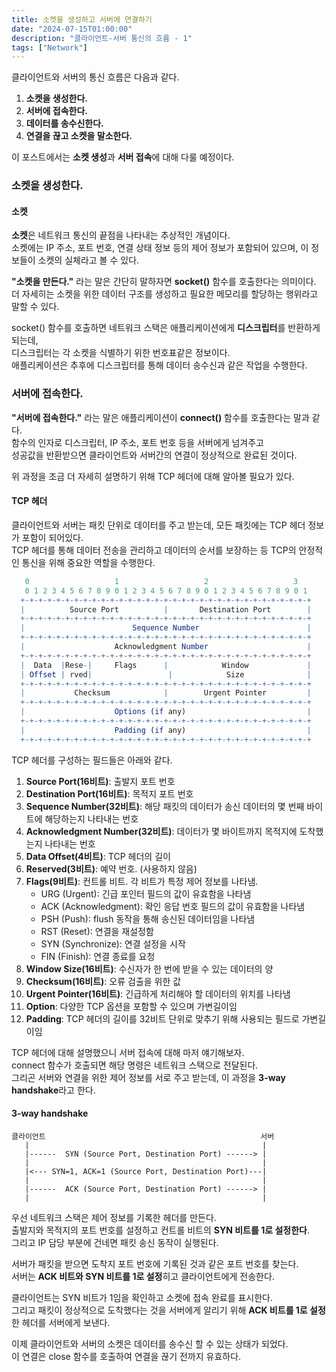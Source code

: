 ```yaml
---
title: 소켓을 생성하고 서버에 연결하기
date: "2024-07-15T01:00:00"
description: "클라이언트-서버 통신의 흐름 - 1"
tags: ["Network"]
---
```


클라이언트와 서버의 통신 흐름은 다음과 같다.
1. **소켓을 생성한다.**
2. **서버에 접속한다.**
3. **데이터를 송수신한다.**
4. **연결을 끊고 소켓을 말소한다.**

이 포스트에서는 **소켓 생성**과 **서버 접속**에 대해 다룰 예정이다.

### 소켓을 생성한다.
#### 소켓
**소켓**은 네트워크 통신의 끝점을 나타내는 추상적인 개념이다.<br/>
소켓에는 IP 주소, 포트 번호, 연결 상태 정보 등의 제어 정보가 포함되어 있으며, 이 정보들이 소켓의 실체라고 볼 수 있다.

**"소켓을 만든다."** 라는 말은 간단히 말하자면 **socket()** 함수를 호출한다는 의미이다.<br/>
더 자세히는 소켓을 위한 데이터 구조를 생성하고 필요한 메모리를 할당하는 행위라고 말할 수 있다.

socket() 함수를 호출하면 네트워크 스택은 애플리케이션에게 **디스크립터**를 반환하게 되는데, <br/>
디스크립터는 각 소켓을 식별하기 위한 번호표같은 정보이다. <br/>
애플리케이션은 추후에 디스크립터를 통해 데이터 송수신과 같은 작업을 수행한다.

### 서버에 접속한다.
**"서버에 접속한다."** 라는 말은 애플리케이션이 **connect()** 함수를 호출한다는 말과 같다.<br/>
함수의 인자로 디스크립터, IP 주소, 포트 번호 등을 서버에게 넘겨주고<br/>
성공값을 반환받으면 클라이언트와 서버간의 연결이 정상적으로 완료된 것이다.<br/>

위 과정을 조금 더 자세히 설명하기 위해 TCP 헤더에 대해 알아볼 필요가 있다. 

#### TCP 헤더
클라이언트와 서버는 패킷 단위로 데이터를 주고 받는데, 모든 패킷에는 TCP 헤더 정보가 포함이 되어있다. <br/>
TCP 헤더를 통해 데이터 전송을 관리하고 데이터의 순서를 보장하는 등 TCP의 안정적인 통신을 위해 중요한 역할을 수행한다.<br/>

```mathematica
   0                   1                   2                   3
   0 1 2 3 4 5 6 7 8 9 0 1 2 3 4 5 6 7 8 9 0 1 2 3 4 5 6 7 8 9 0 1
  +-+-+-+-+-+-+-+-+-+-+-+-+-+-+-+-+-+-+-+-+-+-+-+-+-+-+-+-+-+-+-+-+
  |          Source Port          |       Destination Port        |
  +-+-+-+-+-+-+-+-+-+-+-+-+-+-+-+-+-+-+-+-+-+-+-+-+-+-+-+-+-+-+-+-+
  |                        Sequence Number                        |
  +-+-+-+-+-+-+-+-+-+-+-+-+-+-+-+-+-+-+-+-+-+-+-+-+-+-+-+-+-+-+-+-+
  |                    Acknowledgment Number                      |
  +-+-+-+-+-+-+-+-+-+-+-+-+-+-+-+-+-+-+-+-+-+-+-+-+-+-+-+-+-+-+-+-+
  |  Data  |Rese-|     Flags      |            Window             |
  | Offset | rved|                 |            Size              |
  +-+-+-+-+-+-+-+-+-+-+-+-+-+-+-+-+-+-+-+-+-+-+-+-+-+-+-+-+-+-+-+-+
  |           Checksum            |        Urgent Pointer         |
  +-+-+-+-+-+-+-+-+-+-+-+-+-+-+-+-+-+-+-+-+-+-+-+-+-+-+-+-+-+-+-+-+
  |                    Options (if any)                           |
  +-+-+-+-+-+-+-+-+-+-+-+-+-+-+-+-+-+-+-+-+-+-+-+-+-+-+-+-+-+-+-+-+
  |                    Padding (if any)                           |
  +-+-+-+-+-+-+-+-+-+-+-+-+-+-+-+-+-+-+-+-+-+-+-+-+-+-+-+-+-+-+-+-+

```

TCP 헤더를 구성하는 필드들은 아래와 같다.

1. **Source Port(16비트)**: 출발지 포트 번호
2. **Destination Port(16비트)**: 목적지 포트 번호
3. **Sequence Number(32비트)**: 해당 패킷의 데이터가 송신 데이터의 몇 번째 바이트에 해당하는지 나타내는 번호
4. **Acknowledgment Number(32비트)**: 데이터가 몇 바이트까지 목적지에 도착했는지 나타내는 번호 
5. **Data Offset(4비트)**: TCP 헤더의 길이
6. **Reserved(3비트)**: 예약 번호. (사용하지 않음)
7. **Flags(9비트)**: 컨트롤 비트. 각 비트가 특정 제어 정보를 나타냄. 
   - URG (Urgent): 긴급 포인터 필드의 값이 유효함을 나타냄 
   - ACK (Acknowledgment): 확인 응답 번호 필드의 값이 유효함을 나타냄 
   - PSH (Push): flush 동작을 통해 송신된 데이터임을 나타냄 
   - RST (Reset): 연결을 재설정함
   - SYN (Synchronize): 연결 설정을 시작
   - FIN (Finish): 연결 종료를 요청
8. **Window Size(16비트)**: 수신자가 한 번에 받을 수 있는 데이터의 양
9. **Checksum(16비트)**: 오류 검출을 위한 값
10. **Urgent Pointer(16비트)**: 긴급하게 처리해야 할 데이터의 위치를 나타냄
11. **Option**: 다양한 TCP 옵션을 포함할 수 있으며 가변길이임
12. **Padding**: TCP 헤더의 길이를 32비트 단위로 맞추기 위해 사용되는 필드로 가변길이임


TCP 헤더에 대해 설명했으니 서버 접속에 대해 마저 얘기해보자.<br/>
connect 함수가 호출되면 해당 명령은 네트워크 스택으로 전달된다.<br/>
그리곤 서버와 연결을 위한 제어 정보를 서로 주고 받는데, 이 과정을 **3-way handshake**라고 한다.

#### 3-way handshake
```
클라이언트                                                서버
   |                                                    |
   |------  SYN (Source Port, Destination Port) ------> |
   |                                                    |
   |<--- SYN=1, ACK=1 (Source Port, Destination Port)---|
   |                                                    |
   |------  ACK (Source Port, Destination Port) ------> |
   |                                                    |

```
우선 네트워크 스택은 제어 정보를 기록한 헤더를 만든다.<br/>
출발지와 목적지의 포트 번호를 설정하고 컨트롤 비트의 **SYN 비트를 1로 설정한다**.<br/>
그리고 IP 담당 부분에 건네면 패킷 송신 동작이 실행된다. <br/>

서버가 패킷을 받으면 도착지 포트 번호에 기록된 것과 같은 포트 번호를 찾는다. <br/>
서버는 **ACK 비트와 SYN 비트를 1로 설정**히고 클라이언트에게 전송한다. <br/>

클라이언트는 SYN 비트가 1임을 확인하고 소켓에 접속 완료를 표시한다.<br/>
그리고 패킷이 정상적으로 도착했다는 것을 서버에게 알리기 위해 **ACK 비트를 1로 설정**한 헤더를 서버에게 보낸다. <br/>

이제 클라이언트와 서버의 소켓은 데이터를 송수신 할 수 있는 상태가 되었다.<br/>
이 연결은 close 함수를 호출하여 연결을 끊기 전까지 유효하다.<br/>


